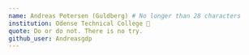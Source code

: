 ```yaml
---
name: Andreas Petersen (Guldberg) # No longer than 28 characters
institution: Odense Technical College 🚩
quote: Do or do not. There is no try.
github_user: Andreasgdp
---
```

